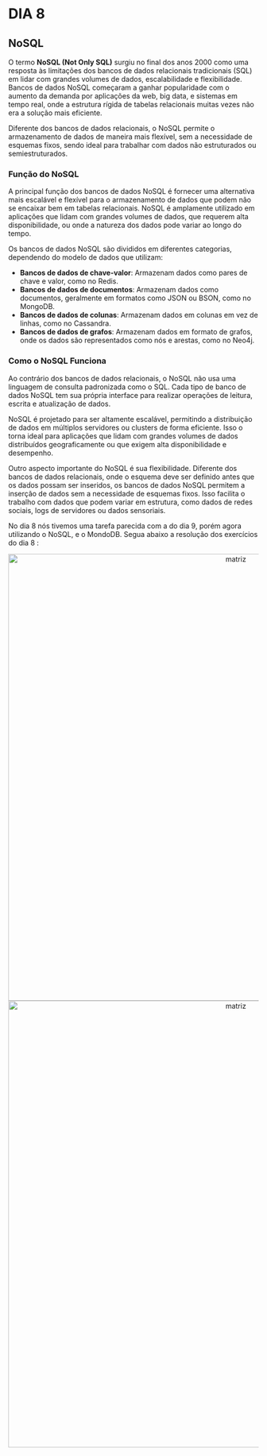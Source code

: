 # DIA 8

## NoSQL 

O termo **NoSQL (Not Only SQL)** surgiu no final dos anos 2000 como uma resposta às limitações dos bancos de dados relacionais tradicionais (SQL) em lidar com grandes volumes de dados, escalabilidade e flexibilidade. Bancos de dados NoSQL começaram a ganhar popularidade com o aumento da demanda por aplicações da web, big data, e sistemas em tempo real, onde a estrutura rígida de tabelas relacionais muitas vezes não era a solução mais eficiente.

Diferente dos bancos de dados relacionais, o NoSQL permite o armazenamento de dados de maneira mais flexível, sem a necessidade de esquemas fixos, sendo ideal para trabalhar com dados não estruturados ou semiestruturados. 

### Função do NoSQL

A principal função dos bancos de dados NoSQL é fornecer uma alternativa mais escalável e flexível para o armazenamento de dados que podem não se encaixar bem em tabelas relacionais. NoSQL é amplamente utilizado em aplicações que lidam com grandes volumes de dados, que requerem alta disponibilidade, ou onde a natureza dos dados pode variar ao longo do tempo.

Os bancos de dados NoSQL são divididos em diferentes categorias, dependendo do modelo de dados que utilizam:

- **Bancos de dados de chave-valor**: Armazenam dados como pares de chave e valor, como no Redis.
- **Bancos de dados de documentos**: Armazenam dados como documentos, geralmente em formatos como JSON ou BSON, como no MongoDB.
- **Bancos de dados de colunas**: Armazenam dados em colunas em vez de linhas, como no Cassandra.
- **Bancos de dados de grafos**: Armazenam dados em formato de grafos, onde os dados são representados como nós e arestas, como no Neo4j.

### Como o NoSQL Funciona

Ao contrário dos bancos de dados relacionais, o NoSQL não usa uma linguagem de consulta padronizada como o SQL. Cada tipo de banco de dados NoSQL tem sua própria interface para realizar operações de leitura, escrita e atualização de dados. 

NoSQL é projetado para ser altamente escalável, permitindo a distribuição de dados em múltiplos servidores ou clusters de forma eficiente. Isso o torna ideal para aplicações que lidam com grandes volumes de dados distribuídos geograficamente ou que exigem alta disponibilidade e desempenho.

Outro aspecto importante do NoSQL é sua flexibilidade. Diferente dos bancos de dados relacionais, onde o esquema deve ser definido antes que os dados possam ser inseridos, os bancos de dados NoSQL permitem a inserção de dados sem a necessidade de esquemas fixos. Isso facilita o trabalho com dados que podem variar em estrutura, como dados de redes sociais, logs de servidores ou dados sensoriais.

No dia 8 nós tivemos uma tarefa parecida com a do dia 9, porém agora utilizando o NoSQL, e o MondoDB. Segua abaixo a resolução dos exercícios do dia 8 :

<div align="center">
<img src="https://gitlab.com/francisco20042010/sprint-1/-/raw/main/Imagens/Tabela usuários MangoDB.png?ref_type=heads" alt="matriz" width="900">
</div>

<div align="center">
<img src="https://gitlab.com/francisco20042010/sprint-1/-/raw/main/Imagens/Tabela usuários MangoDB.png?ref_type=heads" alt="matriz" width="900">
</div>
